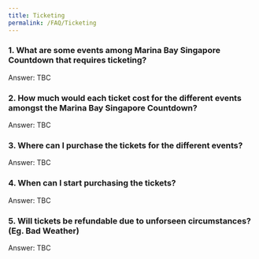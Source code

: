 ```yaml
---
title: Ticketing
permalink: /FAQ/Ticketing
---
```


### 1. What are some events among Marina Bay Singapore Countdown that requires ticketing?

Answer: TBC

### 2. How much would each ticket cost for the different events amongst the Marina Bay Singapore Countdown?

Answer: TBC

### 3. Where can I purchase the tickets for the different events?

Answer: TBC

### 4. When can I start purchasing the tickets? 

Answer: TBC

### 5. Will tickets be refundable due to unforseen circumstances? (Eg. Bad Weather)

Answer: TBC
